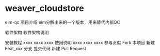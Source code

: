 # weaver_cloudstore
eim-qc
项目介绍
eim分解出来的一个版本，用来替代内部QC

软件架构
软件架构说明

安装教程
xxxx
xxxx
xxxx
使用说明
xxxx
xxxx
xxxx
参与贡献
Fork 本项目
新建 Feat_xxx 分支
提交代码
新建 Pull Request
